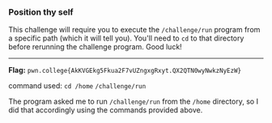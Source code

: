 ### Position thy self 

This challenge will require you to execute the `/challenge/run` program from a specific path (which it will tell you). You'll need to `cd` to that directory before rerunning the challenge program. Good luck!

--- 
**Flag:** `pwn.college{AkKVGEkg5Fkua2F7vUZngxgRxyt.QX2QTN0wyNwkzNyEzW}`


command used: 
`cd /home`
`/challenge/run`

The program asked me to run `/challenge/run` from the `/home` directory, so I did that accordingly using the commands provided above. 
